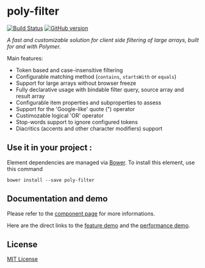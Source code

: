# poly-filter

[![Build Status](https://travis-ci.org/vguillou/poly-filter.svg?branch=master)](https://travis-ci.org/vguillou/poly-filter)
[![GitHub version](https://badge.fury.io/gh/vguillou%2Fpoly-filter.svg)](https://badge.fury.io/gh/vguillou%2Fpoly-filter)

_A fast and customizable solution for client side filtering of large arrays, built for and with Polymer._

Main features:
- Token based and case-insensitive filtering
- Configurable matching method (`contains`, `startsWith` or `equals`)
- Support for large arrays without browser freeze
- Fully declarative usage with bindable filter query, source array and result array
- Configurable item properties and subproperties to assess
- Support for the 'Google-like' quote (") operator
- Custimozable logical 'OR' operator
- Stop-words support to ignore configured tokens
- Diacritics (accents and other character modifiers) support


## Use it in your project :

Element dependencies are managed via [Bower](http://bower.io/). To install this element,
use this command

    bower install --save poly-filter


## Documentation and demo

Please refer to the <a href="https://vguillou.github.io/webcomponents/poly-filter">component page</a> for more informations.

Here are the direct links to the <a href="https://vguillou.github.io/webcomponents/poly-filter/demo">feature demo</a> and the <a href="https://vguillou.github.io/webcomponents/poly-filter/demo/perf-demo.html">performance demo</a>.


## License

[MIT License](https://github.com/vguillou/poly-filter/blob/master/LICENSE.md)
